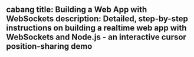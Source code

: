 cabang
title: Building a Web App with WebSockets
description: Detailed, step-by-step instructions on building a realtime web app with WebSockets and Node.js - an interactive cursor position-sharing demo
---




